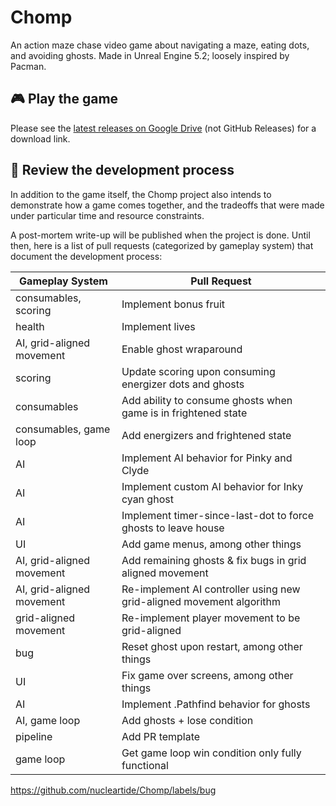 # Chomp

An action maze chase video game about navigating a maze, eating dots, and avoiding ghosts. Made in Unreal Engine 5.2; loosely inspired by Pacman.

## 🎮 Play the game

Please see the [latest releases on Google Drive](https://drive.google.com/drive/folders/1OTklrCTUU66ITB8hdL5YUrdoOs1tV6-E?usp=sharing) (not GitHub Releases) for a download link.

## 👀 Review the development process

In addition to the game itself, the Chomp project also intends to demonstrate how a game comes together, and the tradeoffs that were made under particular time and resource constraints.

A post-mortem write-up will be published when the project is done. Until then, here is a list of pull requests (categorized by gameplay system) that document the development process:

| Gameplay System | Pull Request |
| --- | --- |
| consumables, scoring | Implement bonus fruit
| health | Implement lives
| AI, grid-aligned movement | Enable ghost wraparound
| scoring | Update scoring upon consuming energizer dots and ghosts
| consumables | Add ability to consume ghosts when game is in frightened state
| consumables, game loop | Add energizers and frightened state
| AI | Implement AI behavior for Pinky and Clyde
| AI | Implement custom AI behavior for Inky cyan ghost |
| AI | Implement timer-since-last-dot to force ghosts to leave house
| UI | Add game menus, among other things
| AI, grid-aligned movement | Add remaining ghosts & fix bugs in grid aligned movement
| AI, grid-aligned movement | Re-implement AI controller using new grid-aligned movement algorithm
| grid-aligned movement | Re-implement player movement to be grid-aligned
| bug | Reset ghost upon restart, among other things
| UI | Fix game over screens, among other things
| AI | Implement .Pathfind behavior for ghosts
| AI, game loop | Add ghosts + lose condition
| pipeline | Add PR template
| game loop | Get game loop win condition only fully functional

https://github.com/nucleartide/Chomp/labels/bug
